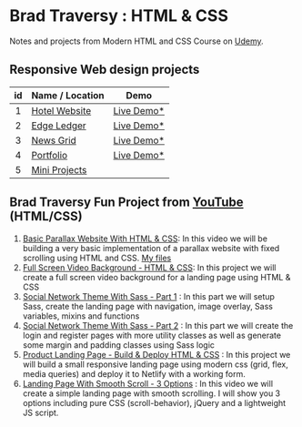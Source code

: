 # Brad Traversy : HTML & CSS

Notes and projects from Modern HTML and CSS Course on [Udemy](https://www.udemy.com/course/modern-html-css-from-the-beginning/?referralCode=EB0470C43F3C3E9AA306).

## Responsive Web design projects

| id  | Name / Location                 |      Demo       |
| :-: | :------------------------------ | :-------------: |
|  1  | [Hotel Website](./01_Hotel)  | [Live Demo\*]() |
|  2  | [Edge Ledger](./02_EdgeLedger)  | [Live Demo\*]() |
|  3  | [News Grid](./03_NewsGrid)      | [Live Demo\*]() |
|  4  | [Portfolio](./04_Portfolio)     | [Live Demo\*]() |
|  5  | [Mini Projects](./MiniProjects) |                 |

## Brad Traversy Fun Project from [YouTube](./YouTube) (HTML/CSS)


1. [Basic Parallax Website With HTML & CSS](https://www.youtube.com/watch?v=JttTcnidSdQ&t=68s): In this video we will be building a very basic implementation of a parallax website with fixed scrolling using HTML and CSS. [My files](./YouTube/parallaxwebsite)
1. [Full Screen Video Background - HTML & CSS](https://www.youtube.com/watch?v=Gx_7GQtSdpc&t=94s): In this project we will create a full screen video background for a landing page using HTML & CSS
1. [Social Network Theme With Sass - Part 1](https://www.youtube.com/watch?v=IFM9hbapeA0) : In this part we will setup Sass, create the landing page with navigation, image overlay, Sass variables, mixins and functions
1. [Social Network Theme With Sass - Part 2](https://www.youtube.com/watch?v=xoxJxifNWPE) : In this part we will create the login and register pages with more utility classes as well as generate some margin and padding classes using Sass logic
1. [Product Landing Page - Build & Deploy HTML & CSS](https://www.youtube.com/watch?v=61R5kn_kYwY&) : In this project we will build a small responsive landing page using modern css (grid, flex, media queries) and deploy it to Netlify with a working form.
1. [Landing Page With Smooth Scroll - 3 Options](https://www.youtube.com/watch?v=y9nlfqT4s9s) : In this video we will create a simple landing page with smooth scrolling. I will show you 3 options including pure CSS (scroll-behavior), jQuery and a lightweight JS script.